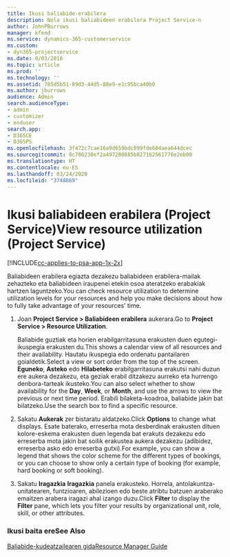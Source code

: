 ```yaml
---
title: Ikusi baliabide-erabilera
description: Nola ikusi baliabideen erabilera Project Service-n
author: JohnPBurrows
manager: kfend
ms.service: dynamics-365-customerservice
ms.custom:
- dyn365-projectservice
ms.date: 8/03/2018
ms.topic: article
ms.prod: ''
ms.technology: ''
ms.assetid: 785d5b51-89d3-44d5-88e9-e1c95bca40b0
ms.author: jburrows
audience: Admin
search.audienceType:
- admin
- customizer
- enduser
search.app:
- D365CE
- D365PS
ms.openlocfilehash: 3f472c7cae16a9d659bdc899fde604aea644dcec
ms.sourcegitcommit: 8c786230ef2a497280885b827162561776e2eb00
ms.translationtype: HT
ms.contentlocale: eu-ES
ms.lasthandoff: 03/24/2020
ms.locfileid: "3748869"
---
```

# <a name="view-resource-utilization-project-service"></a><span data-ttu-id="4b028-103">Ikusi baliabideen erabilera (Project Service)</span><span class="sxs-lookup"><span data-stu-id="4b028-103">View resource utilization (Project Service)</span></span>

[!INCLUDE[cc-applies-to-psa-app-1x-2x](../includes/cc-applies-to-psa-app-1x-2x.md)]

<span data-ttu-id="4b028-104">Baliabideen erabilera egiazta dezakezu baliabideen erabilera-mailak zehazteko eta baliabideen iraupenei etekin osoa ateratzeko erabakiak hartzen laguntzeko.</span><span class="sxs-lookup"><span data-stu-id="4b028-104">You can check resource utilization to determine utilization levels for your resources and help you make decisions about how to fully take advantage of your resources’ time.</span></span>  
  
1. <span data-ttu-id="4b028-105">Joan **Project Service > Baliabideen erabilera** aukerara.</span><span class="sxs-lookup"><span data-stu-id="4b028-105">Go to **Project Service > Resource Utilization**.</span></span> 

     <span data-ttu-id="4b028-106">Baliabide guztiak eta horien erabilgarritasuna erakusten duen egutegi-ikuspegia erakusten du.</span><span class="sxs-lookup"><span data-stu-id="4b028-106">This shows a calendar view of all resources and their availability.</span></span> <span data-ttu-id="4b028-107">Hautatu ikuspegia edo ordenatu pantailaren goialdetik.</span><span class="sxs-lookup"><span data-stu-id="4b028-107">Select a view or sort order from the top of the screen.</span></span> <span data-ttu-id="4b028-108">**Eguneko**, **Asteko** edo **Hilabeteko** erabilgarritasuna erakutsi nahi duzun ere aukera dezakezu, eta geziak erabil ditzakezu aurreko eta hurrengo denbora-tarteak ikusteko.</span><span class="sxs-lookup"><span data-stu-id="4b028-108">You can also select whether to show availability for the **Day**, **Week**, or **Month**, and use the arrows to view the previous or next time period.</span></span> <span data-ttu-id="4b028-109">Erabili bilaketa-koadroa, baliabide jakin bat bilatzeko.</span><span class="sxs-lookup"><span data-stu-id="4b028-109">Use the search box to find a specific resource.</span></span>      
  
2. <span data-ttu-id="4b028-110">Sakatu **Aukerak** zer bistaratu aldatzeko.</span><span class="sxs-lookup"><span data-stu-id="4b028-110">Click **Options** to change what displays.</span></span> <span data-ttu-id="4b028-111">Esate baterako, erreserba mota desberdinak erakusten dituen kolore-eskema erakusten duen legenda bat erakuts dezakezu edo erreserba mota jakin bat soilik erakustea aukera dezakezu (adibidez, erreserba asko edo erreserba gutxi).</span><span class="sxs-lookup"><span data-stu-id="4b028-111">For example, you can show a legend that shows the color scheme for the different types of bookings, or you can choose to show only a certain type of booking (for example, hard booking or soft booking).</span></span>  

3. <span data-ttu-id="4b028-112">Sakatu **Iragazkia** **Iragazkia** panela erakusteko. Horrela, antolakuntza-unitatearen, funtzioaren, abilezioen edo beste atribtu batzuen araberako emaitzen arabera iragazi ahal izango duzu.</span><span class="sxs-lookup"><span data-stu-id="4b028-112">Click **Filter** to display the **Filter** pane, which lets you filter your results by organizational unit, role, skill, or other attributes.</span></span>  
  
### <a name="see-also"></a><span data-ttu-id="4b028-113">Ikusi baita ere</span><span class="sxs-lookup"><span data-stu-id="4b028-113">See Also</span></span>  
 [<span data-ttu-id="4b028-114">Baliabide-kudeatzailearen gida</span><span class="sxs-lookup"><span data-stu-id="4b028-114">Resource Manager Guide</span></span>](../project-service/resource-manager-guide.md)
